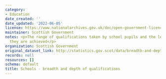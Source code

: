 ```yaml
---
category:
- Education
date_created: ''
date_updated: '2022-06-05'
license: https://www.nationalarchives.gov.uk/doc/open-government-licence/version/3/
maintainer: Scottish Government
notes: <p>The range of qualifications taken by school pupils and the level at which
  they are achieved</p>
organization: Scottish Government
original_dataset_link: http://statistics.gov.scot/data/breadth-and-depth
records: null
resources: []
schema: default
title: Schools - breadth and depth of qualifications
---
```

